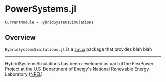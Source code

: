 # PowerSystems.jl

```@meta
CurrentModule = HybridSystemsSimulations
```

## Overview

`HybridSystemsSimulations.jl` is a [`Julia`](http://www.julialang.org) package that provides blah blah

* * *

HybridSystemsSimulations has been developed as part of the FlexPower Project at the U.S. Department of Energy's National Renewable Energy Laboratory ([NREL](https://www.nrel.gov/))

